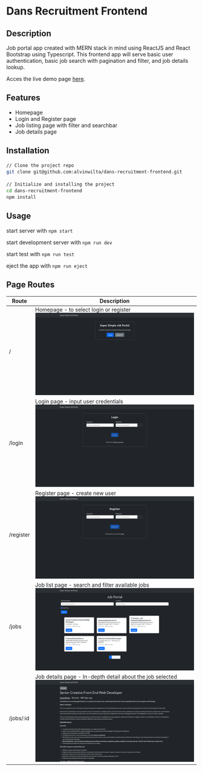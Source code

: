 # Dans Recruitment Frontend

## Description

Job portal app created with MERN stack in mind using ReactJS and React Bootstrap using Typescript. This frontend app will serve basic user authentication, basic job search with pagination and filter, and job details lookup.

Acces the live demo page [here](https://dans-recruitment-frontend.vercel.app/).

## Features

- Homepage
- Login and Register page
- Job listing page with filter and searchbar
- Job details page

## Installation

```sh
// Clone the project repo
git clone git@github.com:alvinwilta/dans-recruitment-frontend.git

// Initialize and installing the project
cd dans-recruitment-frontend
npm install
```

## Usage

start server with `npm start`

start development server with `npm run dev`

start test with `npm run test`

eject the app with `npm run eject`

## Page Routes

| Route     | Description                                                                                         |
| --------- | --------------------------------------------------------------------------------------------------- |
| /         | Homepage - to select login or register <br> <img src="./images/homepage.png">                       |
| /login    | Login page - input user credentials <br> <img src="./images/login.png">                             |
| /register | Register page - create new user <br> <img src="./images/register.png">                              |
| /jobs     | Job list page - search and filter available jobs <br> <img src="./images/job_list.png">             |
| /jobs/:id | Job details page - In-depth detail about the job selected <br> <img src="./images/job_details.png"> |
